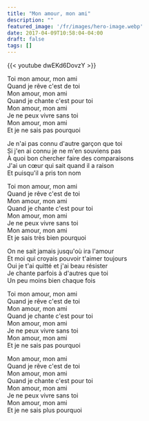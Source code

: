```yaml
---
title: "Mon amour, mon ami"
description: ""
featured_image: '/fr/images/hero-image.webp'
date: 2017-04-09T10:58:04-04:00
draft: false
tags: []
---
```


{{< youtube dwEKd6DovzY >}}

Toi mon amour, mon ami  
Quand je rêve c'est de toi  
Mon amour, mon ami  
Quand je chante c'est pour toi  
Mon amour, mon ami  
Je ne peux vivre sans toi  
Mon amour, mon ami  
Et je ne sais pas pourquoi

Je n'ai pas connu d'autre garçon que toi  
Si j'en ai connu je ne m'en souviens pas  
À quoi bon chercher faire des comparaisons  
J'ai un cœur qui sait quand il a raison  
Et puisqu'il a pris ton nom

Toi mon amour, mon ami  
Quand je rêve c'est de toi  
Mon amour, mon ami  
Quand je chante c'est pour toi  
Mon amour, mon ami  
Je ne peux vivre sans toi  
Mon amour, mon ami  
Et je sais très bien pourquoi

On ne sait jamais jusqu'où ira l'amour  
Et moi qui croyais pouvoir t'aimer toujours  
Oui je t'ai quitté et j'ai beau résister  
Je chante parfois à d'autres que toi  
Un peu moins bien chaque fois

Toi mon amour, mon ami  
Quand je rêve c'est de toi  
Mon amour, mon ami  
Quand je chante c'est pour toi  
Mon amour, mon ami  
Je ne peux vivre sans toi  
Mon amour, mon ami  
Et je ne sais pas pourquoi

Mon amour, mon ami  
Quand je rêve c'est de toi  
Mon amour, mon ami  
Quand je chante c'est pour toi  
Mon amour, mon ami  
Je ne peux vivre sans toi  
Mon amour, mon ami  
Et je ne sais plus pourquoi
